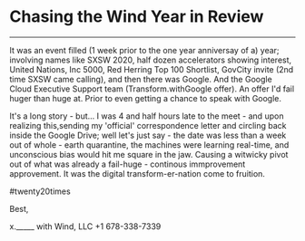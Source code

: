# Chasing the Wind Year in Review 

---

It was an event filled (1 week prior to the one year anniversay of a) year; involving names like SXSW 2020, half dozen accelerators showing interest, United Nations, Inc 5000, Red Herring Top 100 Shortlist, GovCity invite (2nd time SXSW came calling), and then there was Google. And the Google Cloud Executive Support team (Transform.withGoogle offer). An offer I'd fail huger than huge at. Prior to even getting a chance to speak with Google. 

It's a long story - but... I was 4 and half hours late to the meet - and upon realizing this,sending my 'official' correspondence letter and circling back inside the Google Drive; well let's just say - the date was less than a week out of whole - earth quarantine, the machines were learning real-time, and unconscious bias would hit me square in the jaw. Causing a witwicky pivot out of what was already a fail-huge - continous immprovement approvement. It was the digital transform-er-nation come to fruition. 

#twenty20times


Best, 


x._____
with Wind, LLC
+1 678-338-7339
